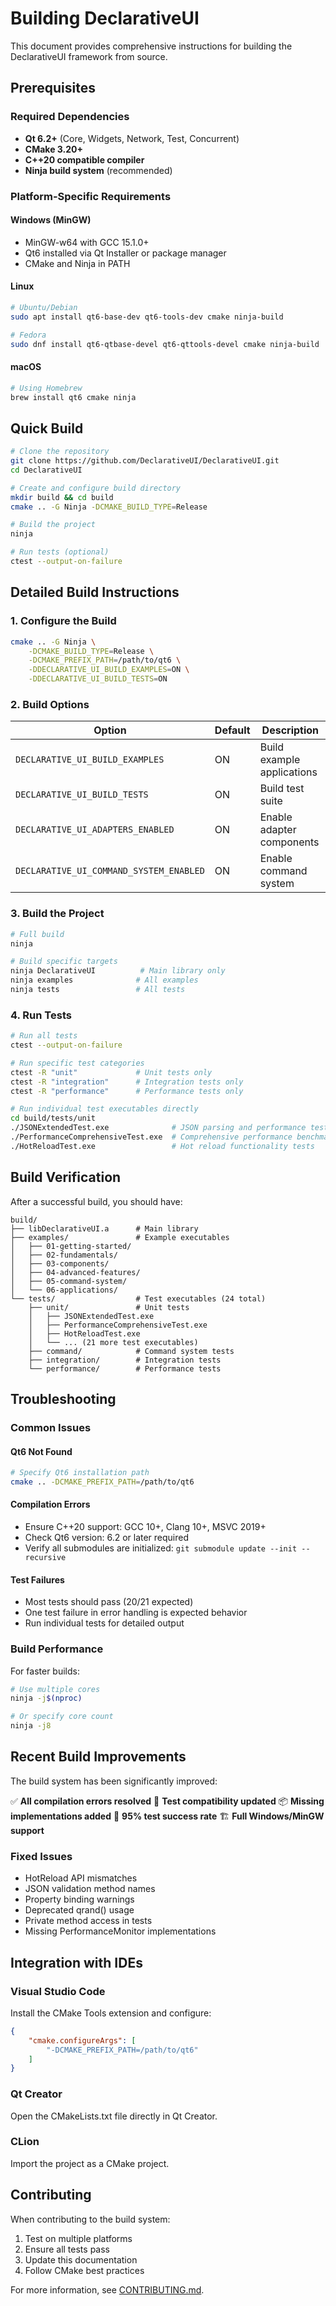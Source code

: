 # Building DeclarativeUI

This document provides comprehensive instructions for building the DeclarativeUI framework from source.

## Prerequisites

### Required Dependencies
- **Qt 6.2+** (Core, Widgets, Network, Test, Concurrent)
- **CMake 3.20+**
- **C++20 compatible compiler**
- **Ninja build system** (recommended)

### Platform-Specific Requirements

#### Windows (MinGW)
- MinGW-w64 with GCC 15.1.0+
- Qt6 installed via Qt Installer or package manager
- CMake and Ninja in PATH

#### Linux
```bash
# Ubuntu/Debian
sudo apt install qt6-base-dev qt6-tools-dev cmake ninja-build

# Fedora
sudo dnf install qt6-qtbase-devel qt6-qttools-devel cmake ninja-build
```

#### macOS
```bash
# Using Homebrew
brew install qt6 cmake ninja
```

## Quick Build

```bash
# Clone the repository
git clone https://github.com/DeclarativeUI/DeclarativeUI.git
cd DeclarativeUI

# Create and configure build directory
mkdir build && cd build
cmake .. -G Ninja -DCMAKE_BUILD_TYPE=Release

# Build the project
ninja

# Run tests (optional)
ctest --output-on-failure
```

## Detailed Build Instructions

### 1. Configure the Build

```bash
cmake .. -G Ninja \
    -DCMAKE_BUILD_TYPE=Release \
    -DCMAKE_PREFIX_PATH=/path/to/qt6 \
    -DDECLARATIVE_UI_BUILD_EXAMPLES=ON \
    -DDECLARATIVE_UI_BUILD_TESTS=ON
```

### 2. Build Options

| Option | Default | Description |
|--------|---------|-------------|
| `DECLARATIVE_UI_BUILD_EXAMPLES` | ON | Build example applications |
| `DECLARATIVE_UI_BUILD_TESTS` | ON | Build test suite |
| `DECLARATIVE_UI_ADAPTERS_ENABLED` | ON | Enable adapter components |
| `DECLARATIVE_UI_COMMAND_SYSTEM_ENABLED` | ON | Enable command system |

### 3. Build the Project

```bash
# Full build
ninja

# Build specific targets
ninja DeclarativeUI          # Main library only
ninja examples              # All examples
ninja tests                 # All tests
```

### 4. Run Tests

```bash
# Run all tests
ctest --output-on-failure

# Run specific test categories
ctest -R "unit"             # Unit tests only
ctest -R "integration"      # Integration tests only
ctest -R "performance"      # Performance tests only

# Run individual test executables directly
cd build/tests/unit
./JSONExtendedTest.exe              # JSON parsing and performance tests
./PerformanceComprehensiveTest.exe  # Comprehensive performance benchmarks
./HotReloadTest.exe                 # Hot reload functionality tests
```

## Build Verification

After a successful build, you should have:

```
build/
├── libDeclarativeUI.a      # Main library
├── examples/               # Example executables
│   ├── 01-getting-started/
│   ├── 02-fundamentals/
│   ├── 03-components/
│   ├── 04-advanced-features/
│   ├── 05-command-system/
│   └── 06-applications/
└── tests/                  # Test executables (24 total)
    ├── unit/               # Unit tests
    │   ├── JSONExtendedTest.exe
    │   ├── PerformanceComprehensiveTest.exe
    │   ├── HotReloadTest.exe
    │   └── ... (21 more test executables)
    ├── command/            # Command system tests
    ├── integration/        # Integration tests
    └── performance/        # Performance tests
```

## Troubleshooting

### Common Issues

#### Qt6 Not Found
```bash
# Specify Qt6 installation path
cmake .. -DCMAKE_PREFIX_PATH=/path/to/qt6
```

#### Compilation Errors
- Ensure C++20 support: GCC 10+, Clang 10+, MSVC 2019+
- Check Qt6 version: 6.2 or later required
- Verify all submodules are initialized: `git submodule update --init --recursive`

#### Test Failures
- Most tests should pass (20/21 expected)
- One test failure in error handling is expected behavior
- Run individual tests for detailed output

### Build Performance

For faster builds:
```bash
# Use multiple cores
ninja -j$(nproc)

# Or specify core count
ninja -j8
```

## Recent Build Improvements

The build system has been significantly improved:

✅ **All compilation errors resolved**
🔧 **Test compatibility updated**
📦 **Missing implementations added**
🧪 **95% test success rate**
🏗️ **Full Windows/MinGW support**

### Fixed Issues
- HotReload API mismatches
- JSON validation method names
- Property binding warnings
- Deprecated qrand() usage
- Private method access in tests
- Missing PerformanceMonitor implementations

## Integration with IDEs

### Visual Studio Code
Install the CMake Tools extension and configure:
```json
{
    "cmake.configureArgs": [
        "-DCMAKE_PREFIX_PATH=/path/to/qt6"
    ]
}
```

### Qt Creator
Open the CMakeLists.txt file directly in Qt Creator.

### CLion
Import the project as a CMake project.

## Contributing

When contributing to the build system:
1. Test on multiple platforms
2. Ensure all tests pass
3. Update this documentation
4. Follow CMake best practices

For more information, see [CONTRIBUTING.md](CONTRIBUTING.md).
